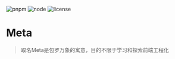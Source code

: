 
![pnpm](https://img.shields.io/badge/pnpm-%3E=6-brightgreen)
![node](https://img.shields.io/badge/node-%3E%3D16-blue)
![license](https://img.shields.io/github/license/otherlite/meta)


# Meta

> 取名Meta是包罗万象的寓意，目的不限于学习和探索前端工程化
